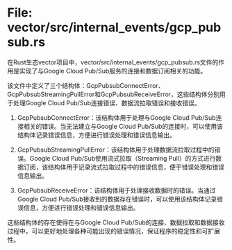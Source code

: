 # File: vector/src/internal_events/gcp_pubsub.rs

在Rust生态vector项目中，vector/src/internal_events/gcp_pubsub.rs文件的作用是实现了与Google Cloud Pub/Sub服务的连接和数据订阅相关的功能。

该文件中定义了三个结构体：GcpPubsubConnectError、GcpPubsubStreamingPullError和GcpPubsubReceiveError，这些结构体分别用于处理Google Cloud Pub/Sub连接错误、数据流拉取错误和接收错误。

1. GcpPubsubConnectError：该结构体用于处理与Google Cloud Pub/Sub连接相关的错误。当无法建立与Google Cloud Pub/Sub的连接时，可以使用该结构体记录错误信息，方便进行错误处理和错误信息输出。

2. GcpPubsubStreamingPullError：该结构体用于处理数据流拉取过程中的错误。Google Cloud Pub/Sub使用流式拉取（Streaming Pull）的方式进行数据订阅，该结构体用于记录流式拉取过程中的错误信息，便于错误处理和错误信息输出。

3. GcpPubsubReceiveError：该结构体用于处理接收数据时的错误。当通过Google Cloud Pub/Sub接收到的数据存在错误时，可以使用该结构体记录错误信息，方便进行错误处理和错误信息输出。

这些结构体的存在使得在与Google Cloud Pub/Sub的连接、数据拉取和数据接收过程中，可以更好地处理各种可能出现的错误情况，保证程序的稳定性和可扩展性。


